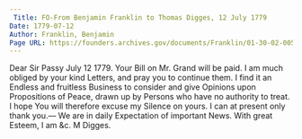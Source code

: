 ```yaml
---
 Title: FO-From Benjamin Franklin to Thomas Digges, 12 July 1779
Date: 1779-07-12
Author: Franklin, Benjamin
Page URL: https://founders.archives.gov/documents/Franklin/01-30-02-0055
---
```


Dear Sir
Passy July 12 1779.
Your Bill on Mr. Grand will be paid. I am much obliged by your kind Letters, and pray you to continue them. I find it an Endless and fruitless Business to consider and give Opinions upon Propositions of Peace, drawn up by Persons who have no authority to treat. I hope You will therefore excuse my Silence on yours. I can at present only thank you.— We are in daily Expectation of important News.
With great Esteem, I am &c.
M Digges.


